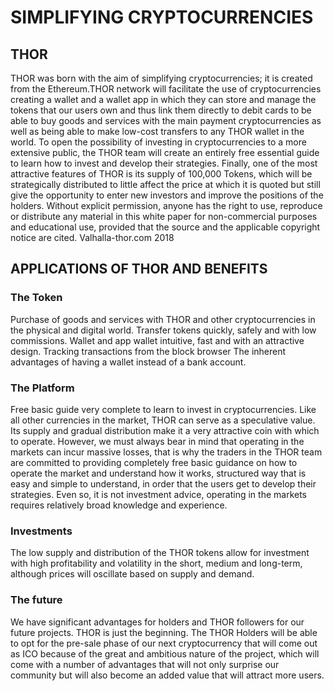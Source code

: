 # SIMPLIFYING CRYPTOCURRENCIES

## THOR

THOR was born with the aim of simplifying cryptocurrencies; it is created from the Ethereum.THOR network will facilitate the use of cryptocurrencies creating a wallet and a wallet app in which they can store and manage the tokens that our users own and thus link them directly to debit cards to be able to buy goods and services with the main payment cryptocurrencies as well as being able to make low-cost transfers to any THOR wallet in the world.
To open the possibility of investing in cryptocurrencies to a more extensive public, the THOR team will create an entirely free essential guide to learn how to invest and develop their strategies. Finally, one of the most attractive features of THOR is its supply of 100,000 Tokens, which will be strategically distributed to little affect the price at which it is quoted but still give the opportunity to enter new investors and improve the positions of the holders.
Without explicit permission, anyone has the right to use, reproduce or distribute any material in this white paper for non-commercial purposes and educational use, provided that the source and the applicable copyright notice are cited.
Valhalla-thor.com 2018


## APPLICATIONS OF THOR AND BENEFITS

### The Token
Purchase of goods and services with THOR and other cryptocurrencies in the physical and digital world.
Transfer tokens quickly, safely and with low commissions.
Wallet and app wallet intuitive, fast and with an attractive design.
Tracking transactions from the block browser
The inherent advantages of having a wallet instead of a bank account.

### The Platform 
Free basic guide very complete to learn to invest in cryptocurrencies.
Like all other currencies in the market, THOR can serve as a speculative value. Its supply and gradual distribution make it a very attractive coin with which to operate. However, we must always bear in mind that operating in the markets can incur massive losses, that is why the traders in the THOR team are committed to providing completely free basic guidance on how to operate the market and understand how it works, structured way that is easy and simple to understand, in order that the users get to develop their strategies. Even so, it is not investment advice, operating in the markets requires relatively broad knowledge and experience.

### Investments
The low supply and distribution of the THOR tokens allow for investment with high profitability and volatility in the short, medium and long-term, although prices will oscillate based on supply and demand. 

### The future
We have significant advantages for holders and THOR followers for our future projects. THOR is just the beginning.
The THOR Holders will be able to opt for the pre-sale phase of our next cryptocurrency that will come out as ICO because of the great and ambitious nature of the project, which will come with a number of advantages that will not only surprise our community but will also become an added value that will attract more users.



